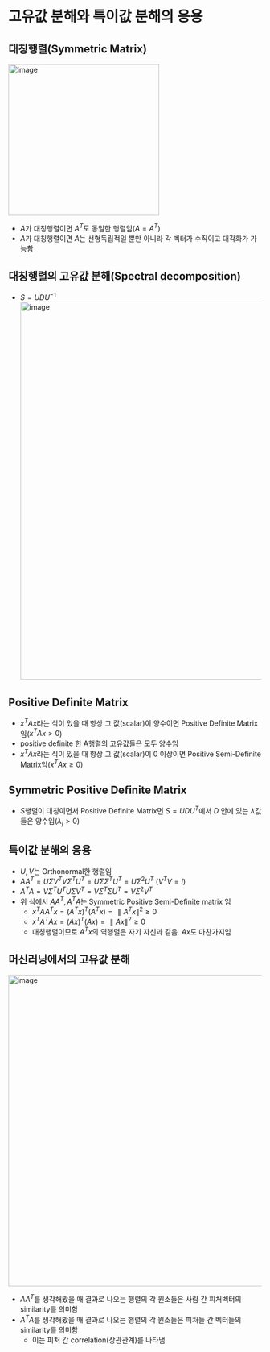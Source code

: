 # 고유값 분해와 특이값 분해의 응용


## 대칭행렬(Symmetric Matrix)

<img width="300" alt="image" src="https://github.com/y100861/Linear_Algebra/assets/107607076/ff479239-832f-4179-a0e5-7a054a17fab9"> <br/>
- $A$가 대칭행렬이면 $A^T$도 동일한 행렬임($A=A^T)$
- $A$가 대칭행렬이면 $A$는 선형독립적일 뿐만 아니라 각 벡터가 수직이고 대각화가 가능함


## 대칭행렬의 고유값 분해(Spectral decomposition)

- $S = UDU^{-1}$ <br/>
<img width="750" alt="image" src="https://github.com/y100861/Linear_Algebra/assets/107607076/5ca44ed0-afc0-41f4-ad7d-d55e86e1439c"> <br/>


## Positive Definite Matrix

- $x^TAx$라는 식이 있을 때 항상 그 값(scalar)이 양수이면 Positive Definite Matrix임($x^TAx > 0$)
- positive definite 한 A행렬의 고유값들은 모두 양수임
- $x^TAx$라는 식이 있을 때 항상 그 값(scalar)이 0 이상이면 Positive Semi-Definite Matrix임($x^TAx \geq 0$)


## Symmetric Positive Definite Matrix

- $S$행렬이 대칭이면서 Positive Definite Matrix면 $S=UDU^T$에서 $D$ 안에 있는 $\lambda$값들은 양수임($\lambda_j > 0$)


## 특이값 분해의 응용

- $U, V$는 Orthonormal한 행렬임
- $AA^T = U \Sigma V^TV \Sigma^T U^T = U \Sigma \Sigma^T U^T = U \Sigma^2 U^T$ $(V^TV = I)$
- $A^TA = V \Sigma^T U^TU \Sigma V^T = V \Sigma^T \Sigma U^T = V \Sigma^2 V^T$
- 위 식에서 $AA^T, A^TA$는 Symmetric Positive Semi-Definite matrix 임 
  - $x^TAA^Tx = (A^Tx)^T(A^Tx) = \parallel A^Tx \parallel^2 \geq 0$
  - $x^TA^TAx = (Ax)^T(Ax) = \parallel Ax \parallel^2 \geq 0$
  - 대칭행렬이므로 $A^Tx$의 역행렬은 자기 자신과 같음. $Ax$도 마찬가지임
 

## 머신러닝에서의 고유값 분해

<img width="618" alt="image" src="https://github.com/y100861/Linear_Algebra/assets/107607076/82a242c3-a5b0-4f91-b421-433688eb321d"> <br/>
- $AA^T$를 생각해봤을 때 결과로 나오는 행렬의 각 원소들은 사람 간 피처벡터의 similarity를 의미함
- $A^TA$를 생각해봤을 때 결과로 나오는 행렬의 각 원소들은 피처들 간 벡터들의 similarity를 의미함
  - 이는 피처 간 correlation(상관관계)를 나타냄
